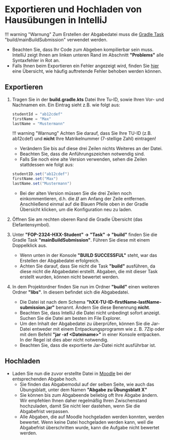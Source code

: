 # Exportieren und Hochladen von Hausübungen in IntelliJ

!!! warning "Warnung"
    Zum Erstellen der Abgabedatei muss die [Gradle Task] "build/mainBuildSubmission" verwendet werden.
* Beachten Sie, dass Ihr Code zum Abgeben kompilierbar sein muss. IntelliJ zeigt Ihnen am linken unteren Rand im Abschnitt **"Problems"** alle Syntaxfehler in Rot an.
* Falls Ihnen beim Exportieren ein Fehler angezeigt wird, finden Sie [hier] eine Übersicht, wie häufig auftretende Fehler behoben werden können.

## Exportieren

1. Tragen Sie in der **build.gradle.kts** Datei Ihre Tu-ID, sowie Ihren Vor- und Nachnamen ein. Ein Eintrag sieht z.B. wie folgt aus:
    ```java
    studentId = "ab12cdef"
    firstName = "Max"
    lastName = "Mustermann"
    ```

    !!! warning "Warnung"
        Achten Sie darauf, dass Sie Ihre TU-ID (z.B. ab12cdef) und **nicht** Ihre Matrikelnummer (7-stellige Zahl) eintragen!
    * Verändern Sie bis auf diese drei Zeilen nichts Weiteres an der Datei.
    * Beachten Sie, dass die Anführungszeichen notwendig sind.
    * Falls Sie noch eine alte Version verwenden, sehen die Zeilen stattdessen wie folgt aus:
    ``` java
    studentID.set("ab12cdef")
    firstName.set("Max")
    lastName.set("Mustermann")
    ``` 
    * Bei der alten Version müssen Sie die drei Zeilen noch einkommentieren, d.h. die **//** am Anfang der Zeile entfernen. Anschließend einmal auf die Blauen Pfeile oben in der Gradle Übersicht klicken, um die Konfiguration neu zu laden.


2. Öffnen Sie am rechten oberen Rand die Gradle Übersicht (das Elefantensymbol).

3. Unter **"FOP-2324-HXX-Student" -> "Task" -> "build"** finden Sie die Gradle Task **"mainBuildSubmission"**. Führen Sie diese mit einem Doppelklick aus.
    * Wenn unten in der Konsole **"BUILD SUCCESSFUL"** steht, war das Erstellen der Abgabedatei erfolgreich.
    * Achten Sie darauf, dass Sie nicht die Task **"build"** ausführen, da diese nicht die Abgabedatei erstellt. Abgaben, die mit dieser Task erstellt wurden, können nicht bewertet werden.

4. In dem Projektordner finden Sie nun im Ordner **"build"** einen weiteren Ordner **"libs"**. In diesem befindet sich die Abgabedatei.
    * Die Datei ist nach dem Schema **"hXX-TU-ID-firstName-lastName-submission.jar"** benannt. Ändern Sie diese Benennung **nicht**.
    * Beachten Sie, dass IntelliJ die Datei nicht unbedingt sofort anzeigt. Suchen Sie die Datei am besten im File Explorer.
    * Um den Inhalt der Abgabedatei zu überprüfen, können Sie die Jar-Datei entweder mit einem Entpackungsprogramm wie z. B. 7Zip oder mit dem Befehl **"jar -xf <Dateiname\>"** in einer Konsole entpacken. In der Regel ist dies aber nicht notwendig.
    * Beachten Sie, dass die exportierte Jar-Datei nicht ausführbar ist.

## Hochladen
* Laden Sie nun die zuvor erstellte Datei in [Moodle] bei der entsprechenden Abgabe hoch.
    * Sie finden das Abgabemodul auf der selben Seite, wie auch das Übungsblatt, unter dem Namen **"Abgabe zu Übungsblatt X"**
    * Sie können bis zum Abgabeende beliebig oft Ihre Abgabe ändern. Wir empfehlen Ihnen daher regelmäßig Ihren Zwischenstand hochzuladen, damit Sie nicht leer dastehen, wenn Sie die Abgabefrist verpassen.
    * Alle Abgaben, die auf Moodle hochgeladen werden konnten, werden bewertet. Wenn keine Datei hochgeladen werden kann, weil die Abgabefrist überschritten wurde, kann die Aufgabe nicht bewertet werden.

[Moodle]: https://moodle.informatik.tu-darmstadt.de/course/view.php?id=1469&sectionid=18762
[Gradle Task]: https://wiki.tudalgo.org/exercises/edit/#gradle-tasks
[hier]: https://wiki.tudalgo.org/exercises/fix-errors/ 
